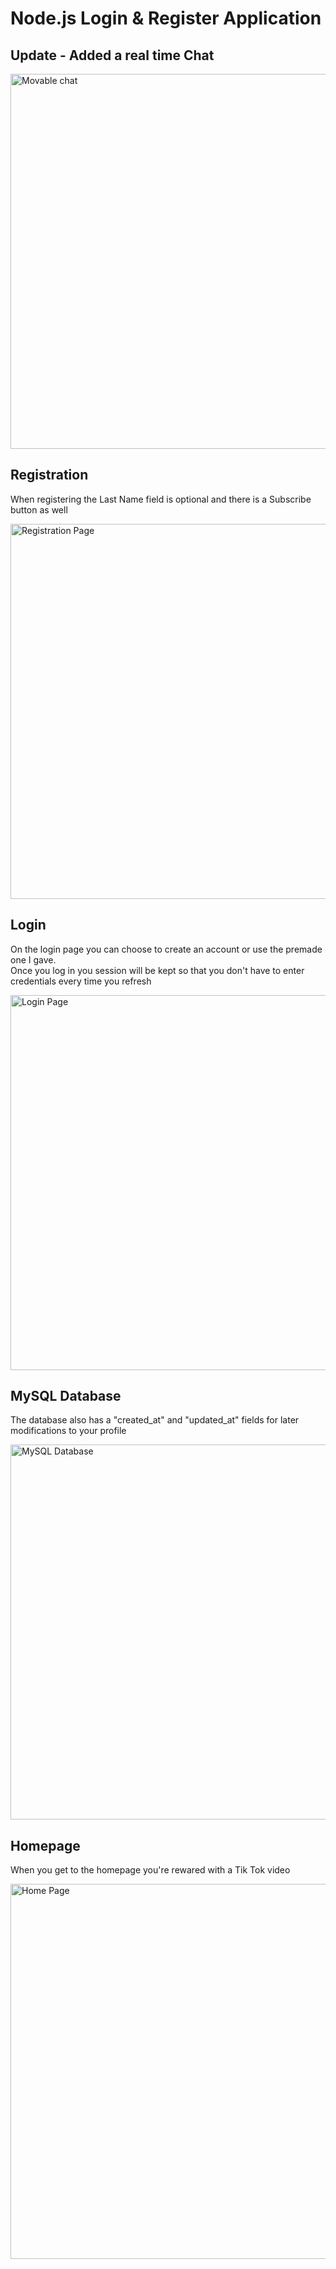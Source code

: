 # Node.js Login & Register Application

## Update - Added a real time Chat
<img src="https://imgur.com/1qXV6zG.png" width="600" title="Movable chat">

## Registration
<p>When registering the Last Name field is optional and there is a Subscribe button as well</p>
<img src="https://imgur.com/JcNGz7O.png" width="600" title="Registration Page">

## Login
<p>On the login page you can choose to create an account or use the premade one I gave. <br>
Once you log in you session will be kept so that you don't have to enter credentials every time you refresh</p>
<img src="https://imgur.com/8hMew9U.png" width="600" title="Login Page">

## MySQL Database
<p>The database also has a "created_at" and "updated_at" fields for later modifications to your profile</p>
<img src="https://imgur.com/IOEX10h.png" width="600" title="MySQL Database">

## Homepage 
<p>When you get to the homepage you're rewared with a Tik Tok video</p>
<img src="https://imgur.com/OUc1h3H.png" width="600" title="Home Page">
